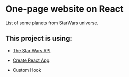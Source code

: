 # One-page website on React

List of some planets from StarWars universe.

## This project is using: 

- [The Star Wars API](https://swapi.dev/)

- [Create React App](https://github.com/facebook/create-react-app).

- Custom Hook
